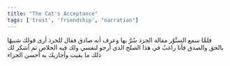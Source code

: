 ```yaml
---
title: "The Cat's Acceptance"
tags: ['trust', 'friendship', "narration"]
---
```


 فلمَّا سمع السنَّوْر مقالة الجرذ سُرَّ بها وعرف أنه صادق فقال للجرذ أرى قولك شبيهًا بالحق والصدق فأنا راغبٌ في هذا الصلح الذي أرجو لنفسي ولك فيه الخلاص ثم أشكر لك ذلك ما بقيت وأجازيك به أحسن الجزاء
